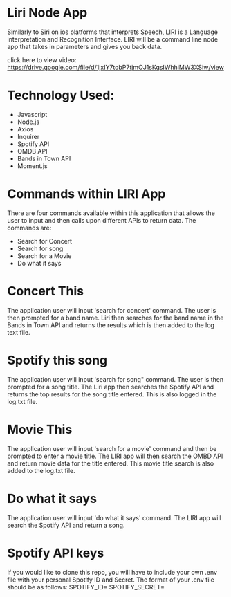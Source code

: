 # Liri Node App

Similarly to Siri on ios platforms that interprets Speech, LIRI is a Language interpretation and Recognition Interface. LIRI will be a command line node app that takes in parameters and gives you back data.

 click here to view video: https://drive.google.com/file/d/1jxIY7tobP7tjmOJ1sKqsIWhhiMW3XSiw/view
 

# Technology Used:

* Javascript
* Node.js
* Axios
* Inquirer
* Spotify API
* OMDB API
* Bands in Town API
* Moment.js

# Commands within LIRI App

There are four commands available within this application that allows the user to input and then calls upon different APIs to return data. The commands are:

* Search for Concert 
* Search for song
* Search for a Movie 
* Do what it says 

# Concert This
The application user will input 'search for concert' command. The user is then prompted for a band name. Liri then searches for the band name in the Bands in Town API and returns the results which is then added to the log text file.

# Spotify this song
The application user will input 'search for song" command. The user is then prompted for a song title. The Liri app then searches the Spotify API and returns the top results for the song title entered. This is also logged in the log.txt file.

# Movie This
The application user will input 'search for a movie' command and then be prompted to enter a movie title. The LIRI app will then search the OMBD API and return movie data for the title entered. This movie title search is also added to the log.txt file.

# Do what it says

The application user will input 'do what it says' command. The LIRI app will search the Spotify API and return a song.

# Spotify API keys
If you would like to clone this repo, you will have to include your own .env file with your personal Spotify ID and Secret.
The format of your .env file should be as follows:
SPOTIFY_ID=<your spotify id>
SPOTIFY_SECRET=<your spotify secret>

